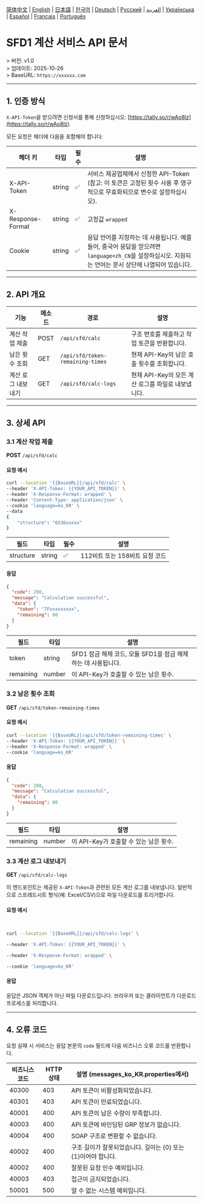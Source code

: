[简体中文](./README.zh.md) | [English](./README.md) | [日本語](./README.ja.md) | [한국어](./README.ko.md) | [Deutsch](./README.de.md) | [Русский](./README.ru.md) | [العربية](./README.ar.md) | [Українська](./README.uk.md) | [Español](./README.es.md) | [Français](./README.fr.md) | [Português](./README.pt.md)

# SFD1 계산 서비스 API 문서
&gt; 버전: v1.0  
&gt; 업데이트: 2025-10-26  
&gt; BaseURL: `https://xxxxxx.com`

---

## 1. 인증 방식

`X-API-Token`을 받으려면 신청서를 통해 신청하십시오: [https://tally.so/r/wAo8lz](https://tally.so/r/wAo8lz)

모든 요청은 헤더에 다음을 포함해야 합니다:

| 헤더 키 | 타입 | 필수 | 설명 |
|---|---|---|---|
| X-API-Token | string | ✅ | 서비스 제공업체에서 신청한 API-Token (참고: 이 토큰은 고정된 횟수 사용 후 영구적으로 무효화되므로 변수로 설정하십시오). |
| X-Response-Format | string | ✅ | 고정값 `wrapped` |
| Cookie | string | ✅ | 응답 언어를 지정하는 데 사용됩니다. 예를 들어, 중국어 응답을 얻으려면 `language=zh_CN`을 설정하십시오. 지원되는 언어는 문서 상단에 나열되어 있습니다. |

---

## 2. API 개요

| 기능 | 메소드 | 경로 | 설명 |
|---|---|---|---|
| 계산 작업 제출 | POST | `/api/sfd/calc` | 구조 번호를 제출하고 작업 토큰을 반환합니다. |
| 남은 횟수 조회 | GET | `/api/sfd/token-remaining-times`| 현재 API-Key의 남은 호출 횟수를 조회합니다. |
| 계산 로그 내보내기 | GET | `/api/sfd/calc-logs` | 현재 API-Key의 모든 계산 로그를 파일로 내보냅니다. |

---

## 3. 상세 API

### 3.1 계산 작업 제출
**POST** `/api/sfd/calc`

#### 요청 예시
```bash
curl --location '{{BaseURL}}/api/sfd/calc' \
--header 'X-API-Token: {{YOUR_API_TOKEN}}' \
--header 'X-Response-Format: wrapped' \
--header 'Content-Type: application/json' \
--cookie 'language=ko_KR' \
--data 
{
    "structure": "6536xxxxx"
}
```

| 필드 | 타입 | 필수 | 설명 |
|---|---|---|---|
| structure | string | ✅ | 112비트 또는 158비트 요청 코드 |

#### 응답
```json
{
  "code": 200,
  "message": "Calculation successful",
  "data": {
    "token": "7Fxxxxxxxxx",
    "remaining": 80
  }
}
```

| 필드 | 타입 | 설명 |
|---|---|---|
| token | string | SFD1 잠금 해제 코드, 모듈 SFD1을 잠금 해제하는 데 사용됩니다. |
| remaining | number | 이 API-Key가 호출할 수 있는 남은 횟수. |


### 3.2 남은 횟수 조회
**GET** `/api/sfd/token-remaining-times`

#### 요청 예시
```bash
curl --location '{{BaseURL}}/api/sfd/token-remaining-times' \
--header 'X-API-Token: {{YOUR_API_TOKEN}}' \
--header 'X-Response-Format: wrapped' \
--cookie 'language=ko_KR'
```

#### 응답
```json
{
  "code": 200,
  "message": "Calculation successful",
  "data": {
    "remaining": 80
  }
}
```

| 필드 | 타입 | 설명 |
|---|---|---|
| remaining | number | 이 API-Key가 호출할 수 있는 남은 횟수. |


### 3.3 계산 로그 내보내기


**GET** `/api/sfd/calc-logs`



이 엔드포인트는 제공된 `X-API-Token`과 관련된 모든 계산 로그를 내보냅니다. 일반적으로 스프레드시트 형식(예: Excel/CSV)으로 파일 다운로드를 트리거합니다.



#### 요청 예시


```bash


curl --location '{{BaseURL}}/api/sfd/calc-logs' \

--header 'X-API-Token: {{YOUR_API_TOKEN}}' \

--header 'X-Response-Format: wrapped' \

--cookie 'language=ko_KR'

```



#### 응답


응답은 JSON 객체가 아닌 파일 다운로드입니다. 브라우저 또는 클라이언트가 다운로드 프로세스를 처리합니다.



---




## 4. 오류 코드



요청 실패 시 서비스는 응답 본문의 `code` 필드에 다음 비즈니스 오류 코드를 반환합니다.



| 비즈니스 코드 | HTTP 상태 | 설명 (messages_ko_KR.properties에서) |
|---|---|---|
| 40300 | 403 | API 토큰이 비활성화되었습니다. |
| 40301 | 403 | API 토큰이 만료되었습니다. |
| 40001 | 400 | API 토큰의 남은 수량이 부족합니다. |
| 40003 | 400 | API 토큰에 바인딩된 GRP 정보가 없습니다. |
| 40004 | 400 | SOAP 구조로 변환할 수 없습니다. |
| 40002 | 400 | 구조 길이가 잘못되었습니다. 길이는 {0} 또는 {1}이어야 합니다. |
| 40002 | 400 | 잘못된 요청 인수 예외입니다. |
| 40003 | 403 | 접근이 금지되었습니다. |
| 50001 | 500 | 알 수 없는 시스템 예외입니다. |